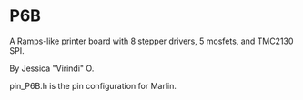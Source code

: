 # P6B
A Ramps-like printer board with 8 stepper drivers, 5 mosfets, and TMC2130 SPI.

By Jessica "Virindi" O.


pin_P6B.h is the pin configuration for Marlin.